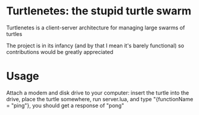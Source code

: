 # Turtlenetes: the stupid turtle swarm

Turtlenetes is a client-server architecture for managing large swarms of turtles

The project is in its infancy (and by that I mean it's barely functional) so contributions would be greatly appreciated

# Usage

Attach a modem and disk drive to your computer: insert the turtle into the drive, place the turtle somewhere, run server.lua, and type "{functionName = "ping"},
you should get a response of "pong"